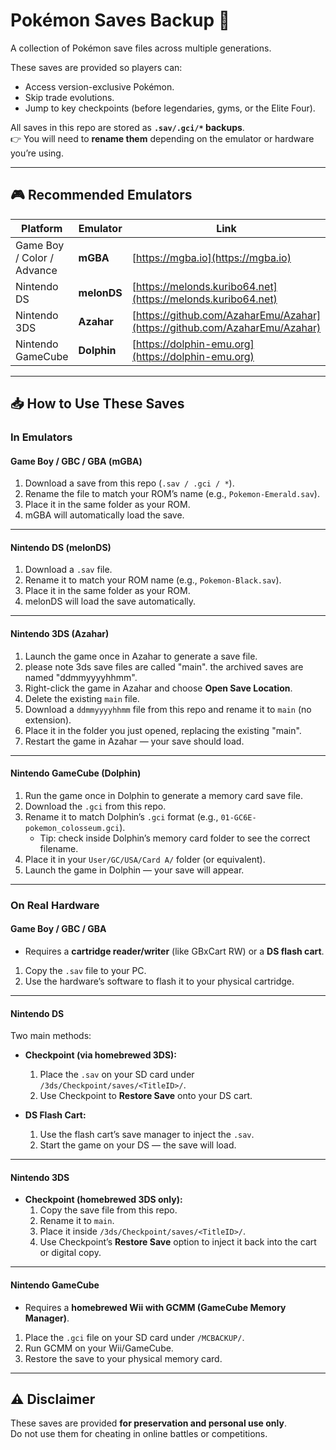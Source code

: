 # Pokémon Saves Backup 📂

A collection of Pokémon save files across multiple generations.  

These saves are provided so players can:  
- Access version-exclusive Pokémon.  
- Skip trade evolutions.  
- Jump to key checkpoints (before legendaries, gyms, or the Elite Four).  

All saves in this repo are stored as **`.sav/.gci/*` backups**.  
👉 You will need to **rename them** depending on the emulator or hardware you’re using.

---

## 🎮 Recommended Emulators

| Platform          | Emulator   | Link |
|-------------------|------------|------|
| Game Boy / Color / Advance | **mGBA** | [https://mgba.io](https://mgba.io) |
| Nintendo DS       | **melonDS** | [https://melonds.kuribo64.net](https://melonds.kuribo64.net) |
| Nintendo 3DS      | **Azahar** | [https://github.com/AzaharEmu/Azahar](https://github.com/AzaharEmu/Azahar) |
| Nintendo GameCube | **Dolphin** | [https://dolphin-emu.org](https://dolphin-emu.org) |

---

## 📥 How to Use These Saves

### In Emulators

#### Game Boy / GBC / GBA (mGBA)
1. Download a save from this repo (`.sav / .gci / *`).
3. Rename the file to match your ROM’s name (e.g., `Pokemon-Emerald.sav`).  
4. Place it in the same folder as your ROM.  
5. mGBA will automatically load the save.  

---

#### Nintendo DS (melonDS)
1. Download a `.sav` file.  
2. Rename it to match your ROM name (e.g., `Pokemon-Black.sav`).  
3. Place it in the same folder as your ROM.  
4. melonDS will load the save automatically.  

---

#### Nintendo 3DS (Azahar)
1. Launch the game once in Azahar to generate a save file.  
2. please note 3ds save files are called "main". the archived saves are named "ddmmyyyyhhmm".  
2. Right-click the game in Azahar and choose **Open Save Location**.  
3. Delete the existing `main` file.  
4. Download a `ddmmyyyyhhmm` file from this repo and rename it to `main` (no extension).  
5. Place it in the folder you just opened, replacing the existing "main".  
6. Restart the game in Azahar — your save should load.  

---

#### Nintendo GameCube (Dolphin)
1. Run the game once in Dolphin to generate a memory card save file.  
2. Download the `.gci` from this repo.  
3. Rename it to match Dolphin’s `.gci` format (e.g., `01-GC6E-pokemon_colosseum.gci`).  
   - Tip: check inside Dolphin’s memory card folder to see the correct filename.  
4. Place it in your `User/GC/USA/Card A/` folder (or equivalent).  
5. Launch the game in Dolphin — your save will appear.  

---

### On Real Hardware

#### Game Boy / GBC / GBA
- Requires a **cartridge reader/writer** (like GBxCart RW) or a **DS flash cart**.  
1. Copy the `.sav` file to your PC.  
2. Use the hardware’s software to flash it to your physical cartridge.  

---

#### Nintendo DS
Two main methods:  

- **Checkpoint (via homebrewed 3DS):**  
  1. Place the `.sav` on your SD card under `/3ds/Checkpoint/saves/<TitleID>/`.  
  2. Use Checkpoint to **Restore Save** onto your DS cart.  

- **DS Flash Cart:**  
  1. Use the flash cart’s save manager to inject the `.sav`.  
  2. Start the game on your DS — the save will load.  

---

#### Nintendo 3DS
- **Checkpoint (homebrewed 3DS only):**  
  1. Copy the save file from this repo.  
  2. Rename it to `main`.  
  3. Place it inside `/3ds/Checkpoint/saves/<TitleID>/`.  
  4. Use Checkpoint’s **Restore Save** option to inject it back into the cart or digital copy.  

---

#### Nintendo GameCube
- Requires a **homebrewed Wii with GCMM (GameCube Memory Manager)**.  
1. Place the `.gci` file on your SD card under `/MCBACKUP/`.  
2. Run GCMM on your Wii/GameCube.  
3. Restore the save to your physical memory card.  

---

## ⚠️ Disclaimer
These saves are provided **for preservation and personal use only**.  
Do not use them for cheating in online battles or competitions.  
